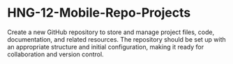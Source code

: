 # HNG-12-Mobile-Repo-Projects
Create a new GitHub repository to store and manage project files, code, documentation, and related resources. The repository should be set up with an appropriate structure and initial configuration, making it ready for collaboration and version control.
